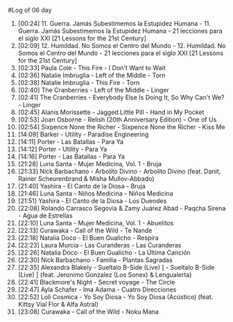 #Log of 06 day

1. [00:24] 11. Guerra. Jamás Subestimemos la Estupidez Humana - 11. Guerra. Jamás Subestimemos la Estupidez Humana - 21 lecciones para el siglo XXI [21 Lessons for the 21st Century]
1. [02:09] 12. Humildad. No Somos el Centro del Mundo - 12. Humildad. No Somos el Centro del Mundo - 21 lecciones para el siglo XXI [21 Lessons for the 21st Century]
1. [02:33] Paula Cole - This Fire - I Don't Want to Wait
1. [02:36] Natalie Imbruglia - Left of the Middle - Torn
1. [02:38] Natalie Imbruglia - This Fire - Torn
1. [02:40] The Cranberries - Left of the Middle - Linger
1. [02:41] The Cranberries - Everybody Else Is Doing It, So Why Can't We? - Linger
1. [02:45] Alanis Morissette - Jagged Little Pill - Hand in My Pocket
1. [02:53] Joan Osborne - Relish (20th Anniversary Edition) - One of Us
1. [02:54] Sixpence None the Richer - Sixpence None the Richer - Kiss Me
1. [14:09] Barker - Utility - Paradise Engineering
1. [14:11] Porter - Las Batallas - Para Ya
1. [14:12] Porter - Utility - Para Ya
1. [14:16] Porter - Las Batallas - Para Ya
1. [21:28] Luna Santa - Mujer Medicina, Vol. 1 - Bruja
1. [21:33] Nick Barbachano - Arbolito Divino - Arbolito Divino (feat. Danit, Rainer Scheurenbrand & Misha Mullov-Abbado)
1. [21:40] Yashira - El Canto de la Diosa - Bruja
1. [21:46] Luna Santa - Niños Medicina - Niños Medicina
1. [21:51] Yashira - El Canto de la Diosa - Los Duendes
1. [22:08] Rolando Carrasco Segovia & Zamy Juárez Abad - Paqcha Sirena - Agua de Estrellas
1. [22:10] Luna Santa - Mujer Medicina, Vol. 1 - Abuelitos
1. [22:13] Curawaka - Call of the Wild - Te Nande
1. [22:18] Natalia Doco - El Buen Gualicho - Respira
1. [22:23] Laura Murcia - Las Curanderas - Las Curanderas
1. [22:26] Natalia Doco - El Buen Gualicho - La Última Canción
1. [22:30] Nick Barbachano - Familia - Plantas Sagradas
1. [22:35] Alexandra Blakely - Sueltalo B-Side (Live) ] - Sueltalo B-Side (Live) ] (feat. Jeronimo Gonzalez (Los Sonex) & Lengualerta)
1. [22:41] Blackmore's Night - Secret voyage - The Circle
1. [22:47] Ayla Schafer - Ima Adama - Cuatro Direcciones
1. [22:52] Loli Cosmica - Yo Soy Diosa - Yo Soy Diosa (Acústico) (feat. Kittsy Vial Flor & Alfa Astral)
1. [23:08] Curawaka - Call of the Wild - Noku Mana
